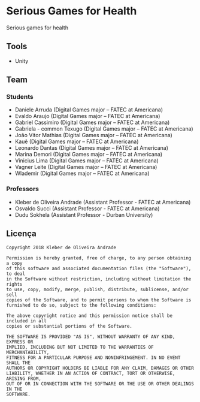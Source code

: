 # Serious Games for Health

Serious games for health

## Tools

*   Unity

## Team

### Students
*   Daniele Arruda (Digital Games major – FATEC at Americana)
*   Evaldo Araujo (Digital Games major – FATEC at Americana)
*   Gabriel Cassimiro (Digital Games major – FATEC at Americana)
*   Gabriela - common Texugo (Digital Games major – FATEC at Americana)
*   João Vitor Mathias (Digital Games major – FATEC at Americana)
*   Kauê (Digital Games major – FATEC at Americana)
*   Leonardo Dantas (Digital Games major – FATEC at Americana)
*   Marina Demori (Digital Games major – FATEC at Americana)
*   Vinicius Lima (Digital Games major – FATEC at Americana)
*   Vagner Leite (Digital Games major – FATEC at Americana)
*   Wlademir (Digital Games major – FATEC at Americana)

### Professors
*   Kleber de Oliveira Andrade (Assistant Professor - FATEC at Americana)
*   Osvaldo Succi (Assistant Professor - FATEC at Americana)
*   Dudu Sokhela (Assistant Professor - Durban University)

## Licença

    Copyright 2018 Kleber de Oliveira Andrade
    
    Permission is hereby granted, free of charge, to any person obtaining a copy
    of this software and associated documentation files (the "Software"), to deal
    in the Software without restriction, including without limitation the rights
    to use, copy, modify, merge, publish, distribute, sublicense, and/or sell
    copies of the Software, and to permit persons to whom the Software is
    furnished to do so, subject to the following conditions:
    
    The above copyright notice and this permission notice shall be included in all
    copies or substantial portions of the Software.
    
    THE SOFTWARE IS PROVIDED "AS IS", WITHOUT WARRANTY OF ANY KIND, EXPRESS OR
    IMPLIED, INCLUDING BUT NOT LIMITED TO THE WARRANTIES OF MERCHANTABILITY,
    FITNESS FOR A PARTICULAR PURPOSE AND NONINFRINGEMENT. IN NO EVENT SHALL THE
    AUTHORS OR COPYRIGHT HOLDERS BE LIABLE FOR ANY CLAIM, DAMAGES OR OTHER
    LIABILITY, WHETHER IN AN ACTION OF CONTRACT, TORT OR OTHERWISE, ARISING FROM,
    OUT OF OR IN CONNECTION WITH THE SOFTWARE OR THE USE OR OTHER DEALINGS IN THE
    SOFTWARE.
